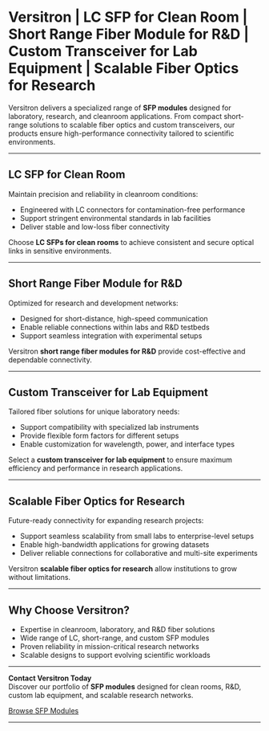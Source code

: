 # Versitron | LC SFP for Clean Room | Short Range Fiber Module for R&D | Custom Transceiver for Lab Equipment | Scalable Fiber Optics for Research  

Versitron delivers a specialized range of **SFP modules** designed for laboratory, research, and cleanroom applications. From compact short-range solutions to scalable fiber optics and custom transceivers, our products ensure high-performance connectivity tailored to scientific environments.  

---  

## LC SFP for Clean Room  

Maintain precision and reliability in cleanroom conditions:  

- Engineered with LC connectors for contamination-free performance  
- Support stringent environmental standards in lab facilities  
- Deliver stable and low-loss fiber connectivity  

Choose **LC SFPs for clean rooms** to achieve consistent and secure optical links in sensitive environments.  

---  

## Short Range Fiber Module for R&D  

Optimized for research and development networks:  

- Designed for short-distance, high-speed communication  
- Enable reliable connections within labs and R&D testbeds  
- Support seamless integration with experimental setups  

Versitron **short range fiber modules for R&D** provide cost-effective and dependable connectivity.  

---  

## Custom Transceiver for Lab Equipment  

Tailored fiber solutions for unique laboratory needs:  

- Support compatibility with specialized lab instruments  
- Provide flexible form factors for different setups  
- Enable customization for wavelength, power, and interface types  

Select a **custom transceiver for lab equipment** to ensure maximum efficiency and performance in research applications.  

---  

## Scalable Fiber Optics for Research  

Future-ready connectivity for expanding research projects:  

- Support seamless scalability from small labs to enterprise-level setups  
- Enable high-bandwidth applications for growing datasets  
- Deliver reliable connections for collaborative and multi-site experiments  

Versitron **scalable fiber optics for research** allow institutions to grow without limitations.  

---  

## Why Choose Versitron?  

- Expertise in cleanroom, laboratory, and R&D fiber solutions  
- Wide range of LC, short-range, and custom SFP modules  
- Proven reliability in mission-critical research networks  
- Scalable designs to support evolving scientific workloads  

---  

**Contact Versitron Today**  
Discover our portfolio of **SFP modules** designed for clean rooms, R&D, custom lab equipment, and scalable research networks.  

[Browse SFP Modules](https://www.versitron.com/collections/sfp-modules)  

---    
